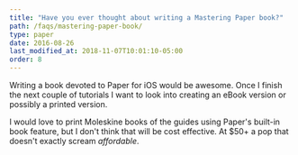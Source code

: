```yaml
---
title: "Have you ever thought about writing a Mastering Paper book?"
path: /faqs/mastering-paper-book/
type: paper
date: 2016-08-26
last_modified_at: 2018-11-07T10:01:10-05:00
order: 8
---
```


Writing a book devoted to Paper for iOS would be awesome. Once I finish the next couple of tutorials I want to look into creating an eBook version or possibly a printed version.

I would love to print Moleskine books of the guides using Paper's built-in book feature, but I don't think that will be cost effective. At $50+ a pop that doesn't exactly scream *affordable*.
